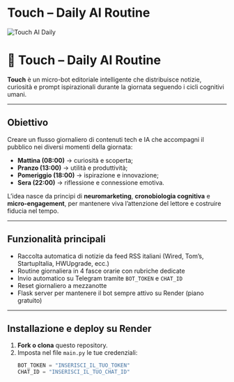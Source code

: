 # Touch – Daily AI Routine
![Touch AI Daily](banner_touch.png)

# 🤖 Touch – Daily AI Routine

**Touch** è un micro-bot editoriale intelligente che distribuisce notizie, curiosità e prompt ispirazionali durante la giornata seguendo i cicli cognitivi umani.

---

## Obiettivo

Creare un flusso giornaliero di contenuti tech e IA che accompagni il pubblico nei diversi momenti della giornata:
- **Mattina (08:00)** → curiosità e scoperta;
- **Pranzo (13:00)** → utilità e produttività;
- **Pomeriggio (18:00)** → ispirazione e innovazione;
- **Sera (22:00)** → riflessione e connessione emotiva.

L’idea nasce da principi di **neuromarketing**, **cronobiologia cognitiva** e **micro-engagement**, per mantenere viva l’attenzione del lettore e costruire fiducia nel tempo.

---

## Funzionalità principali

-  Raccolta automatica di notizie da feed RSS italiani (Wired, Tom’s, StartupItalia, HWUpgrade, ecc.)
-  Routine giornaliera in 4 fasce orarie con rubriche dedicate
-  Invio automatico su Telegram tramite `BOT_TOKEN` e `CHAT_ID`
-  Reset giornaliero a mezzanotte
-  Flask server per mantenere il bot sempre attivo su Render (piano gratuito)

---

## Installazione e deploy su Render

1. **Fork o clona** questo repository.  
2. Imposta nel file `main.py` le tue credenziali:
   ```python
   BOT_TOKEN = "INSERISCI_IL_TUO_TOKEN"
   CHAT_ID = "INSERISCI_IL_TUO_CHAT_ID"
